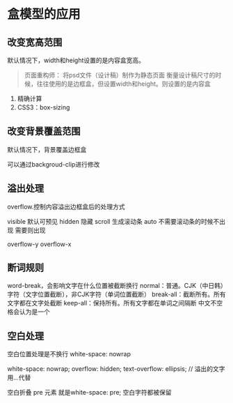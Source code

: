 # 盒模型的应用

## 改变宽高范围

默认情况下，width和height设置的是内容盒宽高。
> 页面重构师： 将psd文件（设计稿）制作为静态页面
衡量设计稿尺寸的时候，往往使用的是边框盒，但设置width和height。则设置的是内容盒

1. 精确计算
2. CSS3：box-sizing

## 改变背景覆盖范围

默认情况下，背景覆盖边框盒

可以通过backgroud-clip进行修改


## 溢出处理

overflow.控制内容溢出边框盒后的处理方式

visible 默认可预见 hidden 隐藏 scroll 生成滚动条  auto  不需要滚动条的时候不出现 需要则出现

overflow-y  overflow-x

## 断词规则

word-break，会影响文字在什么位置被截断换行
normal：普通。CJK（中日韩）字符（文字位置截断），非CJK字符（单词位置截断）
break-all：截断所有。所有文字都在文字处截断
keep-all：保持所有。所有文字都在单词之间隔断 中文不空格会认为是一个

## 空白处理

空白位置处理是不换行
white-space: nowrap


white-space: nowrap;
overflow: hidden;
text-overflow: ellipsis;  // 溢出的文字用...代替



空白折叠 pre 元素 就是white-space: pre;  空白字符都被保留

